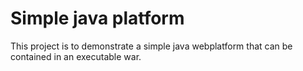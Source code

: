 Simple java platform
========================

This project is to demonstrate a simple java webplatform that can be contained in an executable war.
